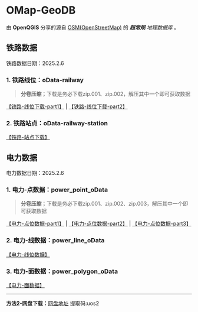# OMap-GeoDB
由 **OpenQGIS** 分享的源自 [OSM(OpenStreetMap)](https://www.openstreetmap.org/) 的 ***超常规** 地理数据库* 。

## 铁路数据
铁路数据日期：2025.2.6

### 1. 铁路线位：oData-railway
> **分卷压缩**；下载是务必下载zip.001、zip.002，解压其中一个即可获取数据

[【铁路-线位下载-part1】](https://github.com/OpenQGIS/OMap-GeoDB/blob/main/oData-railway/%E9%93%81%E8%B7%AF.zip.001)
 | 
[【铁路-线位下载-part2】](https://github.com/OpenQGIS/OMap-GeoDB/blob/main/oData-railway/%E9%93%81%E8%B7%AF.zip.002)


### 2. 铁路站点：oData-railway-station

[【铁路-站点下载】](https://github.com/OpenQGIS/OMap-GeoDB/tree/main/oData-railway-station)


## 电力数据
电力数据日期：2025.2.6

### 1. 电力-点数据：power_point_oData
> **分卷压缩**；下载是务必下载zip.001、zip.002、zip.003，解压其中一个即可获取数据

[【电力-点位数据-part1】](https://github.com/OpenQGIS/OMap-GeoDB/blob/main/oData-power/power_point_oData.zip.001)
 | 
[【电力-点位数据-part2】](https://github.com/OpenQGIS/OMap-GeoDB/blob/main/oData-power/power_point_oData.zip.002)
 | 
[【电力-点位数据-part3】](https://github.com/OpenQGIS/OMap-GeoDB/blob/main/oData-power/power_point_oData.zip.003)

### 2. 电力-线数据：power_line_oData
[【电力-线位数据】](https://github.com/OpenQGIS/OMap-GeoDB/blob/main/oData-power/power_line_oData.7z)

### 3. 电力-面数据：power_polygon_oData
[【电力-面数据】](https://github.com/OpenQGIS/OMap-GeoDB/blob/main/oData-power/power_polygon_oData.7z)

---

**方法2-网盘下载：**[网盘地址](https://caiyun.139.com/m/i?2jQXim20qyrqi)    提取码:uos2
